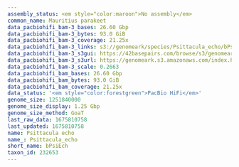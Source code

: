 ```yaml
---
assembly_status: <em style="color:maroon">No assembly</em>
common_name: Mauritius parakeet
data_pacbiohifi_bam-3_bases: 26.60 Gbp
data_pacbiohifi_bam-3_bytes: 93.0 GiB
data_pacbiohifi_bam-3_coverage: 21.25x
data_pacbiohifi_bam-3_links: s3://genomeark/species/Psittacula_echo/bPsiEch3/genomic_data/pacbio_hifi/<br>
data_pacbiohifi_bam-3_s3gui: https://42basepairs.com/browse/s3/genomeark/species/Psittacula_echo/bPsiEch3/genomic_data/pacbio_hifi/
data_pacbiohifi_bam-3_s3url: https://genomeark.s3.amazonaws.com/index.html?prefix=species/Psittacula_echo/bPsiEch3/genomic_data/pacbio_hifi/
data_pacbiohifi_bam-3_scale: 0.2663
data_pacbiohifi_bam_bases: 26.60 Gbp
data_pacbiohifi_bam_bytes: 93.0 GiB
data_pacbiohifi_bam_coverage: 21.25x
data_status: '<em style="color:forestgreen">PacBio HiFi</em>'
genome_size: 1251840000
genome_size_display: 1.25 Gbp
genome_size_method: GoaT
last_raw_data: 1675810758
last_updated: 1675810758
name: Psittacula echo
name_: Psittacula_echo
short_name: bPsiEch
taxon_id: 232653
---
```

